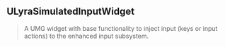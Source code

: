 ## ULyraSimulatedInputWidget

> A UMG widget with base functionality to inject input (keys or input actions) to the enhanced input subsystem.



<!--- ページ内のリンク --->

<!--- 自前の画像へのリンク --->

<!--- generated --->

